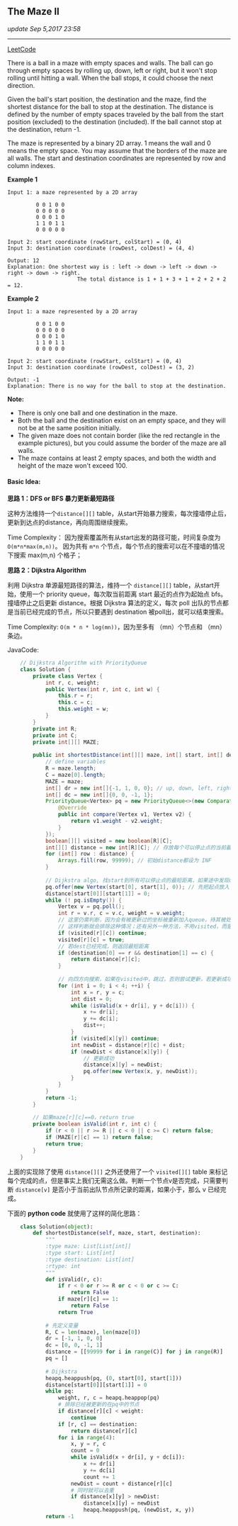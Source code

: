 ## The Maze II
_update Sep 5,2017  23:58_

---
[LeetCode](https://leetcode.com/problems/the-maze-ii/description/)

There is a ball in a maze with empty spaces and walls. The ball can go through empty spaces by rolling up, down, left or right, but it won't stop rolling until hitting a wall. When the ball stops, it could choose the next direction.

Given the ball's start position, the destination and the maze, find the shortest distance for the ball to stop at the destination. The distance is defined by the number of empty spaces traveled by the ball from the start position (excluded) to the destination (included). If the ball cannot stop at the destination, return -1.

The maze is represented by a binary 2D array. 1 means the wall and 0 means the empty space. You may assume that the borders of the maze are all walls. The start and destination coordinates are represented by row and column indexes.

**Example 1**

    Input 1: a maze represented by a 2D array
             
             0 0 1 0 0
             0 0 0 0 0
             0 0 0 1 0
             1 1 0 1 1
             0 0 0 0 0
             
    Input 2: start coordinate (rowStart, colStart) = (0, 4)
    Input 3: destination coordinate (rowDest, colDest) = (4, 4)
             
    Output: 12
    Explanation: One shortest way is : left -> down -> left -> down -> right -> down -> right.
                          The total distance is 1 + 1 + 3 + 1 + 2 + 2 + 2 = 12.

**Example 2**

    Input 1: a maze represented by a 2D array
             
             0 0 1 0 0
             0 0 0 0 0
             0 0 0 1 0
             1 1 0 1 1
             0 0 0 0 0
             
    Input 2: start coordinate (rowStart, colStart) = (0, 4)
    Input 3: destination coordinate (rowDest, colDest) = (3, 2)
             
    Output: -1
    Explanation: There is no way for the ball to stop at the destination.

**Note:**

-  There is only one ball and one destination in the maze.
-  Both the ball and the destination exist on an empty space, and they will not be at the same position initially.
-  The given maze does not contain border (like the red rectangle in the example pictures), but you could assume the border of the maze are all walls.
-  The maze contains at least 2 empty spaces, and both the width and height of the maze won't exceed 100.

#### Basic Idea:
**思路 1：DFS or BFS 暴力更新最短路径**

这种方法维持一个`distance[][]` table，从start开始暴力搜索，每次撞墙停止后，更新到达点的distance，再向周围继续搜索。

Time Complexity： 因为搜索覆盖所有从start出发的路径可能，时间复杂度为 `O(m*n*max(m,n))`。
因为共有 `m*n` 个节点，每个节点的搜索可以在不撞墙的情况下搜索 max(m,n) 个格子；

**思路 2：Dijkstra Algorithm**

利用 Dijkstra 单源最短路径的算法，维持一个 `distance[][]` table，从start开始，使用一个 priority queue，每次取当前距离 start 最近的点作为起始点 bfs。撞墙停止之后更新 distance。根据 Dijkstra 算法的定义，每次 poll 出队的节点都是当前已经完成的节点，所以只要遇到 destination 被poll出，就可以结束搜索。

Time Complexity: `O(m * n * log(mn))`，因为至多有 （mn）个节点和 （mn）条边。

JavaCode:
```java
    // Dijkstra Algorithm with PriorityQueue
    class Solution {
        private class Vertex {
            int r, c, weight;
            public Vertex(int r, int c, int w) {
                this.r = r;
                this.c = c;
                this.weight = w;
            }
        }
        private int R;
        private int C;
        private int[][] MAZE;
        
        public int shortestDistance(int[][] maze, int[] start, int[] destination) {
            // define variables
            R = maze.length;
            C = maze[0].length;
            MAZE = maze;
            int[] dr = new int[]{-1, 1, 0, 0}; // up, down, left, right
            int[] dc = new int[]{0, 0, -1, 1};
            PriorityQueue<Vertex> pq = new PriorityQueue<>(new Comparator<Vertex>(){
                @Override
                public int compare(Vertex v1, Vertex v2) {
                    return v1.weight - v2.weight;
                }
            });
            boolean[][] visited = new boolean[R][C]; 
            int[][] distance = new int[R][C]; // 存放每个可以停止点的当前最短距离
            for (int[] row : distance) {
                Arrays.fill(row, 99999); // 初始distance都设为 INF
            }
            
            // Dijkstra algo, 找start到所有可以停止点的最短距离，如果途中发现dest已经完成，则返回
            pq.offer(new Vertex(start[0], start[1], 0)); // 先把起点放入 pq
            distance[start[0]][start[1]] = 0;
            while (! pq.isEmpty()) {
                Vertex v = pq.poll();
                int r = v.r, c = v.c, weight = v.weight;
                // 这里仍需判断，因为会有被更新过的坐标被重新加入queue，待其被处理之后，其之前的状态仍在pq中
                // 这样判断就会排除这种情况；还有另外一种方法，不用visited，而是判断if distance[r][c] < weight;
                if (visited[r][c]) continue;
                visited[r][c] = true;
                // 若dest已经完成，则返回最短距离
                if (destination[0] == r && destination[1] == c) {
                    return distance[r][c];
                }
                
                // 向四方向搜索，如果在visited中，跳过，否则尝试更新，若更新成功则入队
                for (int i = 0; i < 4; ++i) {
                    int x = r, y = c;
                    int dist = 0;
                    while (isValid(x + dr[i], y + dc[i])) {
                        x += dr[i];
                        y += dc[i];
                        dist++;
                    }
                    if (visited[x][y]) continue;
                    int newDist = distance[r][c] + dist;
                    if (newDist < distance[x][y]) {
                        // 更新成功
                        distance[x][y] = newDist;
                        pq.offer(new Vertex(x, y, newDist));
                    }
                }
            }
            return -1;
        }
        
        // 如果maze[r][c]==0，return true
        private boolean isValid(int r, int c) {
            if (r < 0 || r >= R || c < 0 || c >= C) return false;
            if (MAZE[r][c] == 1) return false;
            return true;
        }
    }
```
上面的实现除了使用 `distance[][]` 之外还使用了一个 `visited[][]` table 来标记每个完成的点，但是事实上我们无需这么做。判断一个节点v是否完成，只需要判断 `distance[v]` 是否小于当前出队节点所记录的距离，如果小于，那么 v 已经完成。

下面的 **python code** 就使用了这样的简化思路：
```python
    class Solution(object):
        def shortestDistance(self, maze, start, destination):
            """
            :type maze: List[List[int]]
            :type start: List[int]
            :type destination: List[int]
            :rtype: int
            """
            def isValid(r, c):
                if r < 0 or r >= R or c < 0 or c >= C:
                    return False
                if maze[r][c] == 1:
                    return False
                return True
            
            # 先定义变量
            R, C = len(maze), len(maze[0])
            dr = [-1, 1, 0, 0]
            dc = [0, 0, -1, 1]
            distance = [[99999 for i in range(C)] for j in range(R)]
            pq = []
            
            # Dijkstra
            heapq.heappush(pq, (0, start[0], start[1]))
            distance[start[0]][start[1]] = 0
            while pq:
                weight, r, c = heapq.heappop(pq)
                # 排除已经被更新的在pq中的节点
                if distance[r][c] < weight:
                    continue
                if [r, c] == destination:
                    return distance[r][c]
                for i in range(4):
                    x, y = r, c
                    count = 0
                    while isValid(x + dr[i], y + dc[i]):
                        x += dr[i]
                        y += dc[i]
                        count += 1
                    newDist = count + distance[r][c]
                    # 同时就可以去重
                    if distance[x][y] > newDist:
                        distance[x][y] = newDist
                        heapq.heappush(pq, (newDist, x, y))
            return -1
```








